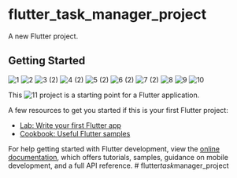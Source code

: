 # flutter_task_manager_project

A new Flutter project.

## Getting Started
![1](https://github.com/raihansikdar/flutter_task_manager_project/assets/62495168/f379309a-a5af-4899-af73-487bd7edb9a2)
![2](https://github.com/raihansikdar/flutter_task_manager_project/assets/62495168/d668fcc6-040d-424e-943f-17120f8eb92a)
![3 (2)](https://github.com/raihansikdar/flutter_task_manager_project/assets/62495168/4e3da60e-e932-4d18-acd0-146c058cb154)
![4 (2)](https://github.com/raihansikdar/flutter_task_manager_project/assets/62495168/9a87faf7-e774-4031-8258-6f884bc9dbdf)
![5 (2)](https://github.com/raihansikdar/flutter_task_manager_project/assets/62495168/eaec785c-f2c4-44e3-b1b8-4495aa094e29)
![6 (2)](https://github.com/raihansikdar/flutter_task_manager_project/assets/62495168/886551a9-d5e0-444b-9b7a-8c30881f7f70)
![7 (2)](https://github.com/raihansikdar/flutter_task_manager_project/assets/62495168/b8c0ae6e-7f51-448d-aac7-8ac310f9c602)
![8](https://github.com/raihansikdar/flutter_task_manager_project/assets/62495168/55d81179-79c1-4258-ba99-159f781b43cb)
![9](https://github.com/raihansikdar/flutter_task_manager_project/assets/62495168/847db517-97ae-4228-aa90-28e5e926831b)
![10](https://github.com/raihansikdar/flutter_task_manager_project/assets/62495168/8e1cdbe2-793e-4963-98a0-572879ecdff0)

This ![11](https://github.com/raihansikdar/flutter_task_manager_project/assets/62495168/791d6285-ce50-401d-ae91-b79de16ecfd5)
project is a starting point for a Flutter application.

A few resources to get you started if this is your first Flutter project:

- [Lab: Write your first Flutter app](https://docs.flutter.dev/get-started/codelab)
- [Cookbook: Useful Flutter samples](https://docs.flutter.dev/cookbook)

For help getting started with Flutter development, view the
[online documentation](https://docs.flutter.dev/), which offers tutorials,
samples, guidance on mobile development, and a full API reference.
#   f l u t t e r _ t a s k _ m a n a g e r _ p r o j e c t 
 
 
